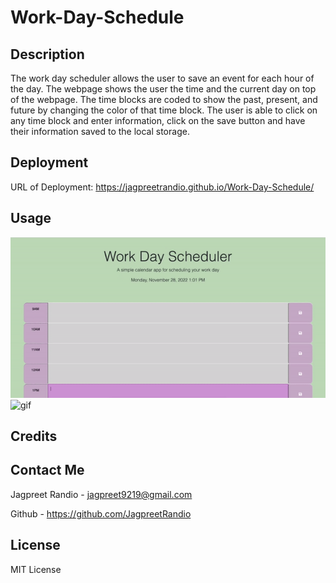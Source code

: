 # Work-Day-Schedule

## Description

The work day scheduler allows the user to save an event for each hour of the day. The webpage shows the user the time and the current day on top of the webpage. The time blocks are coded to show the past, present, and future by changing the color of that time block. The user is able to click on any time block and enter information, click on the save button and have their information saved to the local storage. 

## Deployment 

URL of Deployment: https://jagpreetrandio.github.io/Work-Day-Schedule/

## Usage

![alt text](assets/ezgif.com-gif-maker.gif) 
![gif](/https://im3.ezgif.com/tmp/ezgif-3-079c9494dd.gif)

## Credits


## Contact Me

Jagpreet Randio - jagpreet9219@gmail.com

Github - https://github.com/JagpreetRandio


## License

MIT License
